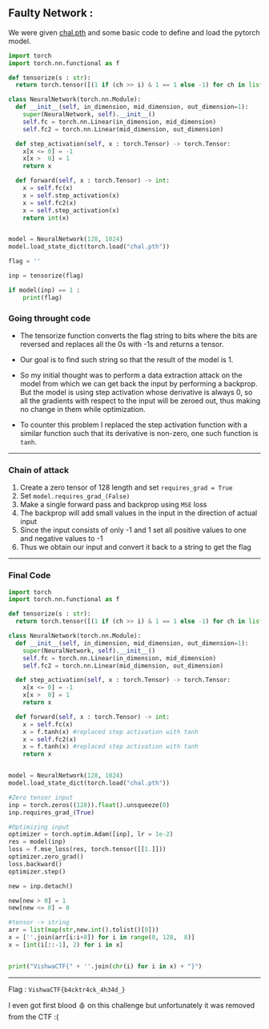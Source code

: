 ## Faulty Network : 

We were given [chal.pth](chal.pth) and some basic code to define and load the pytorch model. 

```python
import torch
import torch.nn.functional as f

def tensorize(s : str):
  return torch.tensor([(1 if (ch >> i) & 1 == 1 else -1) for ch in list(map(ord, s)) for i in range(8)])

class NeuralNetwork(torch.nn.Module):
  def __init__(self, in_dimension, mid_dimension, out_dimension=1):
    super(NeuralNetwork, self).__init__()
    self.fc = torch.nn.Linear(in_dimension, mid_dimension)
    self.fc2 = torch.nn.Linear(mid_dimension, out_dimension)

  def step_activation(self, x : torch.Tensor) -> torch.Tensor:
    x[x <= 0] = -1
    x[x >  0] = 1
    return x

  def forward(self, x : torch.Tensor) -> int:
    x = self.fc(x)
    x = self.step_activation(x)
    x = self.fc2(x)
    x = self.step_activation(x)
    return int(x)


model = NeuralNetwork(128, 1024)
model.load_state_dict(torch.load("chal.pth"))

flag = ''

inp = tensorize(flag)

if model(inp) == 1 :
    print(flag)
```

### Going throught code 

* The tensorize function converts the flag string to bits where the bits are reversed and replaces all the 0s with -1s and returns a tensor. 

* Our goal is to find such string so that the result of the model is 1. 

* So my initial thought was to perform a data extraction attack on the model from which we can get back the input by performing a backprop. But the model is using step activation whose derivative is always 0, so all the gradients with respect to the input will be zeroed out, thus making no change in them while optimization.

* To counter this problem I replaced the step activation function with a similar function such that its derivative is non-zero, one such function is `tanh`.   

---

### Chain of attack 

1. Create a zero tensor of 128 length and set `requires_grad = True`
2. Set `model.requires_grad_(False)` 
3. Make a single forward pass and backprop using `MSE` loss 
4. The backprop will add small values in the input in the direction of actual input 
5. Since the input consists of only -1 and 1 set all positive values to one and negative values to -1 
6. Thus we obtain our input and convert it back to a string to get the flag 

---

### Final Code

```python
import torch
import torch.nn.functional as f

def tensorize(s : str):
  return torch.tensor([(1 if (ch >> i) & 1 == 1 else -1) for ch in list(map(ord, s)) for i in range(8)])

class NeuralNetwork(torch.nn.Module):
  def __init__(self, in_dimension, mid_dimension, out_dimension=1):
    super(NeuralNetwork, self).__init__()
    self.fc = torch.nn.Linear(in_dimension, mid_dimension)
    self.fc2 = torch.nn.Linear(mid_dimension, out_dimension)

  def step_activation(self, x : torch.Tensor) -> torch.Tensor:
    x[x <= 0] = -1
    x[x >  0] = 1
    return x

  def forward(self, x : torch.Tensor) -> int:
    x = self.fc(x)
    x = f.tanh(x) #replaced step activation with tanh
    x = self.fc2(x)
    x = f.tanh(x) #replaced step activation with tanh
    return x


model = NeuralNetwork(128, 1024)
model.load_state_dict(torch.load("chal.pth"))

#Zero tensor input
inp = torch.zeros((128)).float().unsqueeze(0)
inp.requires_grad_(True)

#Optimizing input
optimizer = torch.optim.Adam([inp], lr = 1e-2)
res = model(inp)
loss = f.mse_loss(res, torch.tensor([[1.]]))
optimizer.zero_grad()
loss.backward()
optimizer.step()

new = inp.detach()

new[new > 0] = 1
new[new <= 0] = 0

#tensor -> string
arr = list(map(str,new.int().tolist()[0]))
x = [''.join(arr[i:i+8]) for i in range(0, 128,  8)]
x = [int(i[::-1], 2) for i in x]


print("VishwaCTF{" + ''.join(chr(i) for i in x) + "}")
```

---  


Flag : `VishwaCTF{b4cktr4ck_4h34d_}` 

I even got first blood 🩸 on this challenge but unfortunately it was removed from the CTF :( 


